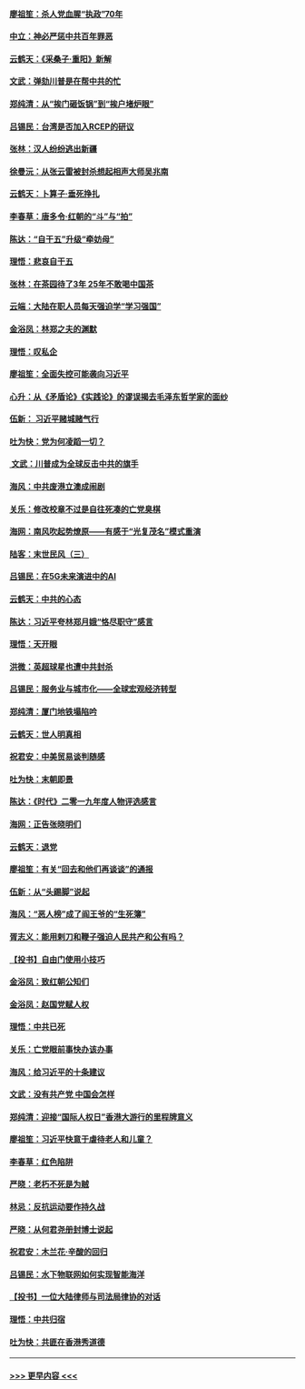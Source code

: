 #### [廖祖笙：杀人党血腥“执政”70年](../pages/nsc993/n11745144.md?t=12270555) 
#### [中立：神必严惩中共百年罪恶](../pages/nsc993/n11744970.md?t=12270555) 
#### [云鹤天：《采桑子‧重阳》新解](../pages/nsc993/n11744948.md?t=12270555) 
#### [文武：弹劾川普是在帮中共的忙](../pages/nsc993/n11744758.md?t=12270555) 
#### [郑纯清：从“挨门砸饭锅”到“挨户堵炉眼”](../pages/nsc993/n11744745.md?t=12270555) 
#### [吕锡民：台湾是否加入RCEP的研议](../pages/nsc993/n11744701.md?t=12270555) 
#### [张林：汉人纷纷逃出新疆](../pages/nsc993/n11743530.md?t=12270555) 
#### [徐曼沅：从张云雷被封杀想起相声大师吴兆南](../pages/nsc993/n11741816.md?t=12270555) 
#### [云鹤天：卜算子‧垂死挣扎](../pages/nsc993/n11739956.md?t=12270555) 
#### [李春草：唐多令‧红朝的“斗”与“拍”](../pages/nsc993/n11739830.md?t=12270555) 
#### [陈达：“自干五”升级“牵妨母”](../pages/nsc993/n11739724.md?t=12270555) 
#### [理悟：悲哀自干五](../pages/nsc993/n11739547.md?t=12270555) 
#### [张林：在茶园待了3年 25年不敢喝中国茶](../pages/nsc993/n11739240.md?t=12270555) 
#### [云端：大陆在职人员每天强迫学“学习强国”](../pages/nsc993/n11738735.md?t=12270555) 
#### [金浴凤：林郑之夫的渊默](../pages/nsc993/n11737735.md?t=12270555) 
#### [理悟：叹私企](../pages/nsc993/n11737715.md?t=12270555) 
#### [廖祖笙：全面失控可能袭向习近平](../pages/nsc993/n11737704.md?t=12270555) 
#### [心升：从《矛盾论》《实践论》的谬误揭去毛泽东哲学家的面纱](../pages/nsc993/n11736962.md?t=12270555) 
#### [伍新： 习近平赌城赌气行](../pages/nsc993/n11736929.md?t=12270555) 
#### [吐为快：党为何凌蹈一切？](../pages/nsc993/n11736915.md?t=12270555) 
#### [ 文武：川普成为全球反击中共的旗手](../pages/nsc993/n11736882.md?t=12270555) 
#### [海风：中共废港立澳成闹剧](../pages/nsc993/n11735857.md?t=12270555) 
#### [关乐：修改校章不过是自往死凑的亡党臭棋](../pages/nsc993/n11735097.md?t=12270555) 
#### [海网：南风吹起势燎原——有感于“光复茂名”模式重演](../pages/nsc993/n11732308.md?t=12270555) 
#### [陆客：末世民风（三）](../pages/nsc993/n11732211.md?t=12270555) 
#### [吕锡民：在5G未来演进中的AI](../pages/nsc993/n11730010.md?t=12270555) 
#### [云鹤天：中共的心态](../pages/nsc993/n11729906.md?t=12270555) 
#### [陈达：习近平夸林郑月娥“恪尽职守”感言](../pages/nsc993/n11729881.md?t=12270555) 
#### [理悟：天开眼](../pages/nsc993/n11729699.md?t=12270555) 
#### [洪微：英超球星也遭中共封杀](../pages/nsc993/n11727243.md?t=12270555) 
#### [吕锡民：服务业与城市化——全球宏观经济转型](../pages/nsc993/n11725845.md?t=12270555) 
#### [郑纯清：厦门地铁塌陷吟](../pages/nsc993/n11725813.md?t=12270555) 
#### [云鹤天：世人明真相](../pages/nsc993/n11725621.md?t=12270555) 
#### [祝君安：中美贸易谈判随感](../pages/nsc993/n11725609.md?t=12270555) 
#### [吐为快：末朝即景](../pages/nsc993/n11723365.md?t=12270555) 
#### [陈达：《时代》二零一九年度人物评选感言](../pages/nsc993/n11723337.md?t=12270555) 
#### [海网：正告张晓明们](../pages/nsc993/n11723228.md?t=12270555) 
#### [云鹤天：退党](../pages/nsc993/n11723056.md?t=12270555) 
#### [廖祖笙：有关“回去和他们再谈谈”的通报](../pages/nsc993/n11722442.md?t=12270555) 
#### [伍新：从“头踢脚”说起](../pages/nsc993/n11722429.md?t=12270555) 
#### [海风：“恶人榜”成了阎王爷的“生死簿”](../pages/nsc993/n11722272.md?t=12270555) 
#### [胥志义：能用剌刀和鞭子强迫人民共产和公有吗？](../pages/nsc993/n11720569.md?t=12270555) 
#### [【投书】自由门使用小技巧](../pages/nsc993/n11720180.md?t=12270555) 
#### [金浴凤：致红朝公知们](../pages/nsc993/n11720563.md?t=12270555) 
#### [金浴凤：赵国党赋人权](../pages/nsc993/n11720533.md?t=12270555) 
#### [理悟：中共已死](../pages/nsc993/n11720233.md?t=12270555) 
#### [关乐：亡党眼前事快办该办事](../pages/nsc993/n11719160.md?t=12270555) 
#### [海风：给习近平的十条建议](../pages/nsc993/n11717616.md?t=12270555) 
#### [文武：没有共产党 中国会怎样](../pages/nsc993/n11717584.md?t=12270555) 
#### [郑纯清：迎接“国际人权日”香港大游行的里程牌意义](../pages/nsc993/n11717417.md?t=12270555) 
#### [廖祖笙：习近平快意于虐待老人和儿童？](../pages/nsc993/n11715313.md?t=12270555) 
#### [李春草：红色陷阱](../pages/nsc993/n11715029.md?t=12270555) 
#### [严晓：老朽不死是为贼](../pages/nsc993/n11712910.md?t=12270555) 
#### [林忌：反抗运动要作持久战](../pages/nsc993/n11712623.md?t=12270555) 
#### [严晓：从何君尧册封博士说起](../pages/nsc993/n11712465.md?t=12270555) 
#### [祝君安：木兰花·辛酸的回归](../pages/nsc993/n11712381.md?t=12270555) 
#### [吕锡民：水下物联网如何实现智能海洋](../pages/nsc993/n11711158.md?t=12270555) 
#### [【投书】一位大陆律师与司法局律协的对话](../pages/nsc993/n11709675.md?t=12270555) 
#### [理悟：中共归宿](../pages/nsc993/n11710059.md?t=12270555) 
#### [吐为快：共匪在香港秀道德](../pages/nsc993/n11709979.md?t=12270555) 

----
#### [ >>> 更早内容 <<< ](../indexes/nsc993-earlier.md)
